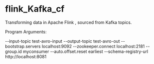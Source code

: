 # flink_Kafka_cf
Transforming data in Apache Flink , sourced from Kafka topics.

Program Arguments:

--input-topic test-avro-input --output-topic test-avro-out
--bootstrap.servers localhost:9092
--zookeeper.connect localhost:2181
--group.id myconsumer --auto.offset.reset earliest
--schema-registry-url http://localhost:8081
